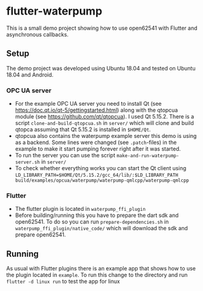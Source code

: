 # flutter-waterpump
This is a small demo project showing how to use open62541 with Flutter and asynchronous callbacks.

## Setup
The demo project was developed using Ubuntu 18.04 and tested on Ubuntu 18.04 and Android.

### OPC UA server
- For the example OPC UA server you need to install Qt (see https://doc.qt.io/qt-5/gettingstarted.html) along with the qtopcua module (see https://github.com/qt/qtopcua). I used Qt 5.15.2. There is a script `clone-and-build-qtopcua.sh` in `server/` which will clone and build qtopca assuming that Qt 5.15.2 is installed in `$HOME/Qt`.
- qtopcua also contains the waterpump example server this demo is using as a backend. Some lines were changed (see `.patch`-files) in the example to make it start pumping forever right after it was started.
- To run the server you can use the script `make-and-run-waterpump-server.sh` in `server/`
- To check whether everything works you can start the Qt client using `LD_LIBRARY_PATH=$HOME/Qt/5.15.2/gcc_64/lib/:$LD_LIBRARY_PATH build/examples/opcua/waterpump/waterpump-qmlcpp/waterpump-qmlcpp`

### Flutter
- The flutter plugin is located in `waterpump_ffi_plugin`
- Before building/running this you have to prepare the dart sdk and open62541. To do so you can run `prepare-dependencies.sh` in `waterpump_ffi_plugin/native_code/` which will download the sdk and prepare open62541.

## Running
As usual with Flutter plugins there is an example app that shows how to use the plugin located in `example`. To run this change to the directory and run `flutter -d linux run` to test the app for linux

